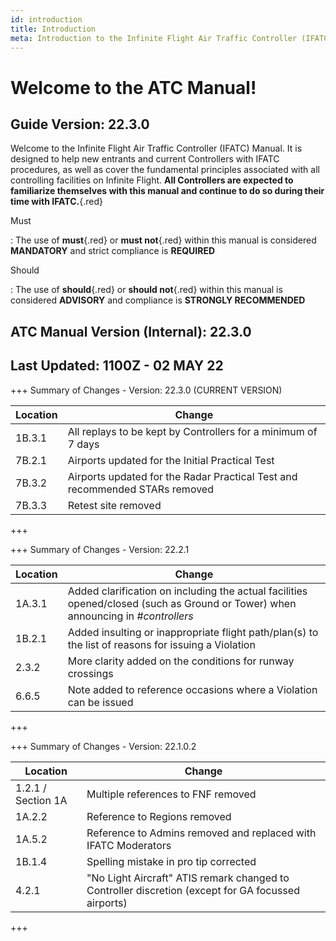 ```yaml
---
id: introduction
title: Introduction
meta: Introduction to the Infinite Flight Air Traffic Controller (IFATC) Manual.
---
```


# Welcome to the ATC Manual!



## Guide Version: 22.3.0



Welcome to the Infinite Flight Air Traffic Controller (IFATC) Manual. It is designed to help new entrants and current Controllers with IFATC procedures, as well as cover the fundamental principles associated with all controlling facilities on Infinite Flight. **All Controllers are expected to familiarize themselves with this manual and continue to do so during their time with IFATC.**{.red}



Must

: The use of **must**{.red} or **must not**{.red} within this manual is considered **MANDATORY** and strict compliance is **REQUIRED**

Should

: The use of **should**{.red} or **should not**{.red} within this manual is considered **ADVISORY** and compliance is **STRONGLY RECOMMENDED**



## ATC Manual Version (Internal): 22.3.0

## Last Updated: 1100Z - 02 MAY 22



+++ Summary of Changes - Version: 22.3.0 (CURRENT VERSION)

| Location | Change                                                       |
| -------- | ------------------------------------------------------------ |
| 1B.3.1   | All replays to be kept by Controllers for a minimum of 7 days |
| 7B.2.1   | Airports updated for the Initial Practical Test              |
| 7B.3.2   | Airports updated for the Radar Practical Test and recommended STARs removed |
| 7B.3.3   | Retest site removed                                          |

+++



+++ Summary of Changes - Version: 22.2.1

| Location | Change                                                       |
| -------- | ------------------------------------------------------------ |
| 1A.3.1   | Added clarification on including the actual facilities opened/closed (such as Ground or Tower) when announcing in *#controllers* |
| 1B.2.1   | Added insulting or inappropriate flight path/plan(s) to the list of reasons for issuing a Violation |
| 2.3.2    | More clarity added on the conditions for runway crossings    |
| 6.6.5    | Note added to reference occasions where a Violation can be issued |

+++



+++ Summary of Changes - Version: 22.1.0.2

| Location           | Change                                                       |
| ------------------ | ------------------------------------------------------------ |
| 1.2.1 / Section 1A | Multiple references to FNF removed                           |
| 1A.2.2             | Reference to Regions removed                                 |
| 1A.5.2             | Reference to Admins removed and replaced with IFATC Moderators |
| 1B.1.4             | Spelling mistake in pro tip corrected                        |
| 4.2.1              | "No Light Aircraft" ATIS remark changed to Controller discretion (except for GA focussed airports) |

+++


